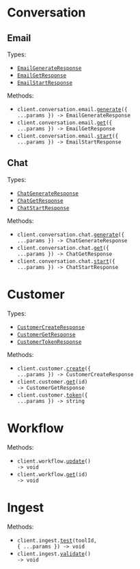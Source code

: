 # Conversation

## Email

Types:

- <code><a href="./src/resources/conversation/email.ts">EmailGenerateResponse</a></code>
- <code><a href="./src/resources/conversation/email.ts">EmailGetResponse</a></code>
- <code><a href="./src/resources/conversation/email.ts">EmailStartResponse</a></code>

Methods:

- <code title="post /v1/conversation/email/message">client.conversation.email.<a href="./src/resources/conversation/email.ts">generate</a>({ ...params }) -> EmailGenerateResponse</code>
- <code title="get /v1/conversation/email/message">client.conversation.email.<a href="./src/resources/conversation/email.ts">get</a>({ ...params }) -> EmailGetResponse</code>
- <code title="post /v1/conversation/email/create">client.conversation.email.<a href="./src/resources/conversation/email.ts">start</a>({ ...params }) -> EmailStartResponse</code>

## Chat

Types:

- <code><a href="./src/resources/conversation/chat.ts">ChatGenerateResponse</a></code>
- <code><a href="./src/resources/conversation/chat.ts">ChatGetResponse</a></code>
- <code><a href="./src/resources/conversation/chat.ts">ChatStartResponse</a></code>

Methods:

- <code title="post /v1/conversation/chat/message">client.conversation.chat.<a href="./src/resources/conversation/chat.ts">generate</a>({ ...params }) -> ChatGenerateResponse</code>
- <code title="get /v1/conversation/chat/message">client.conversation.chat.<a href="./src/resources/conversation/chat.ts">get</a>({ ...params }) -> ChatGetResponse</code>
- <code title="post /v1/conversation/chat/create">client.conversation.chat.<a href="./src/resources/conversation/chat.ts">start</a>({ ...params }) -> ChatStartResponse</code>

# Customer

Types:

- <code><a href="./src/resources/customer.ts">CustomerCreateResponse</a></code>
- <code><a href="./src/resources/customer.ts">CustomerGetResponse</a></code>
- <code><a href="./src/resources/customer.ts">CustomerTokenResponse</a></code>

Methods:

- <code title="post /v1/customer">client.customer.<a href="./src/resources/customer.ts">create</a>({ ...params }) -> CustomerCreateResponse</code>
- <code title="get /v1/customer/{id}">client.customer.<a href="./src/resources/customer.ts">get</a>(id) -> CustomerGetResponse</code>
- <code title="post /v1/customer/token">client.customer.<a href="./src/resources/customer.ts">token</a>({ ...params }) -> string</code>

# Workflow

Methods:

- <code title="post /v1/workflow">client.workflow.<a href="./src/resources/workflow.ts">update</a>() -> void</code>
- <code title="get /v1/workflow/{id}">client.workflow.<a href="./src/resources/workflow.ts">get</a>(id) -> void</code>

# Ingest

Methods:

- <code title="post /ingest/test/{toolId}">client.ingest.<a href="./src/resources/ingest.ts">test</a>(toolId, { ...params }) -> void</code>
- <code title="post /ingest/validate">client.ingest.<a href="./src/resources/ingest.ts">validate</a>() -> void</code>
